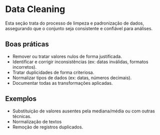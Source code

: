 # Data Cleaning

Esta seção trata do processo de limpeza e padronização de dados,
assegurando que o conjunto seja consistente e confiável para análises.

## Boas práticas

- Remover ou tratar valores nulos de forma justificada.
- Identificar e corrigir inconsistências (ex: datas inválidas, formatos incorretos).
- Tratar duplicidades de forma criteriosa.
- Normalizar tipos de dados (ex: datas, números decimais).
- Documentar todas as transformações aplicadas.

## Exemplos

- Substituição de valores ausentes pela mediana/média ou com outras técnicas.
- Normalização de textos
- Remoção de registros duplicados.
